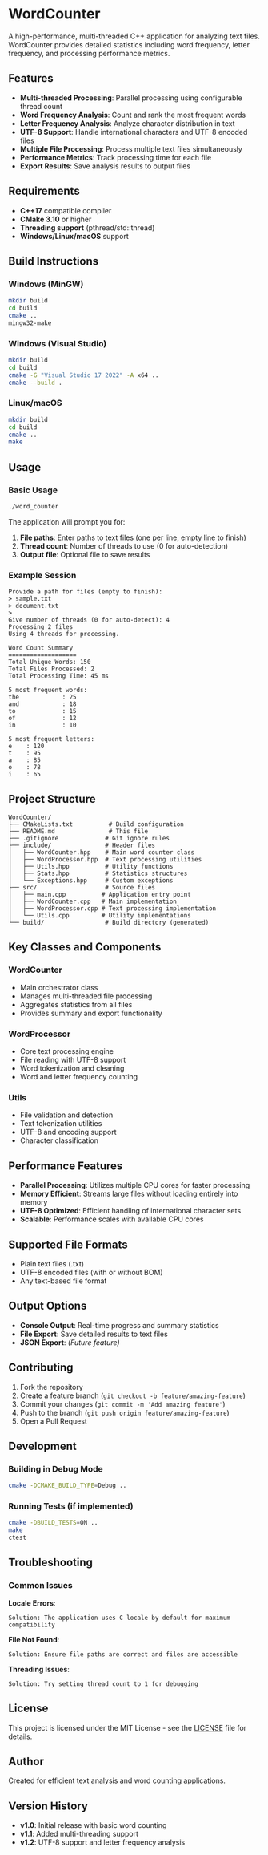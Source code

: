 # WordCounter

A high-performance, multi-threaded C++ application for analyzing text files. WordCounter provides detailed statistics including word frequency, letter frequency, and processing performance metrics.

## Features

- **Multi-threaded Processing**: Parallel processing using configurable thread count
- **Word Frequency Analysis**: Count and rank the most frequent words
- **Letter Frequency Analysis**: Analyze character distribution in text
- **UTF-8 Support**: Handle international characters and UTF-8 encoded files
- **Multiple File Processing**: Process multiple text files simultaneously
- **Performance Metrics**: Track processing time for each file
- **Export Results**: Save analysis results to output files

## Requirements

- **C++17** compatible compiler
- **CMake 3.10** or higher
- **Threading support** (pthread/std::thread)
- **Windows/Linux/macOS** support

## Build Instructions

### Windows (MinGW)

```bash
mkdir build
cd build
cmake ..
mingw32-make
```

### Windows (Visual Studio)

```bash
mkdir build
cd build
cmake -G "Visual Studio 17 2022" -A x64 ..
cmake --build .
```

### Linux/macOS

```bash
mkdir build
cd build
cmake ..
make
```

## Usage

### Basic Usage

```bash
./word_counter
```

The application will prompt you for:

1. **File paths**: Enter paths to text files (one per line, empty line to finish)
2. **Thread count**: Number of threads to use (0 for auto-detection)
3. **Output file**: Optional file to save results

### Example Session

```
Provide a path for files (empty to finish):
> sample.txt
> document.txt
>
Give number of threads (0 for auto-detect): 4
Processing 2 files
Using 4 threads for processing.

Word Count Summary
===================
Total Unique Words: 150
Total Files Processed: 2
Total Processing Time: 45 ms

5 most frequent words:
the            : 25
and            : 18
to             : 15
of             : 12
in             : 10

5 most frequent letters:
e    : 120
t    : 95
a    : 85
o    : 78
i    : 65
```

## Project Structure

```
WordCounter/
├── CMakeLists.txt          # Build configuration
├── README.md               # This file
├── .gitignore             # Git ignore rules
├── include/               # Header files
│   ├── WordCounter.hpp    # Main word counter class
│   ├── WordProcessor.hpp  # Text processing utilities
│   ├── Utils.hpp          # Utility functions
│   ├── Stats.hpp          # Statistics structures
│   └── Exceptions.hpp     # Custom exceptions
├── src/                   # Source files
│   ├── main.cpp          # Application entry point
│   ├── WordCounter.cpp   # Main implementation
│   ├── WordProcessor.cpp # Text processing implementation
│   └── Utils.cpp         # Utility implementations
└── build/                 # Build directory (generated)
```

## Key Classes and Components

### WordCounter

- Main orchestrator class
- Manages multi-threaded file processing
- Aggregates statistics from all files
- Provides summary and export functionality

### WordProcessor

- Core text processing engine
- File reading with UTF-8 support
- Word tokenization and cleaning
- Word and letter frequency counting

### Utils

- File validation and detection
- Text tokenization utilities
- UTF-8 and encoding support
- Character classification

## Performance Features

- **Parallel Processing**: Utilizes multiple CPU cores for faster processing
- **Memory Efficient**: Streams large files without loading entirely into memory
- **UTF-8 Optimized**: Efficient handling of international character sets
- **Scalable**: Performance scales with available CPU cores

## Supported File Formats

- Plain text files (.txt)
- UTF-8 encoded files (with or without BOM)
- Any text-based file format

## Output Options

- **Console Output**: Real-time progress and summary statistics
- **File Export**: Save detailed results to text files
- **JSON Export**: _(Future feature)_

## Contributing

1. Fork the repository
2. Create a feature branch (`git checkout -b feature/amazing-feature`)
3. Commit your changes (`git commit -m 'Add amazing feature'`)
4. Push to the branch (`git push origin feature/amazing-feature`)
5. Open a Pull Request

## Development

### Building in Debug Mode

```bash
cmake -DCMAKE_BUILD_TYPE=Debug ..
```

### Running Tests (if implemented)

```bash
cmake -DBUILD_TESTS=ON ..
make
ctest
```

## Troubleshooting

### Common Issues

**Locale Errors**:

```
Solution: The application uses C locale by default for maximum compatibility
```

**File Not Found**:

```
Solution: Ensure file paths are correct and files are accessible
```

**Threading Issues**:

```
Solution: Try setting thread count to 1 for debugging
```

## License

This project is licensed under the MIT License - see the [LICENSE](LICENSE) file for details.

## Author

Created for efficient text analysis and word counting applications.

## Version History

- **v1.0**: Initial release with basic word counting
- **v1.1**: Added multi-threading support
- **v1.2**: UTF-8 support and letter frequency analysis
